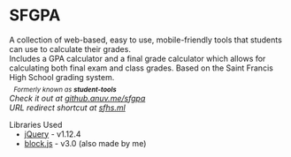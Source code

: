 # SFGPA
A collection of web-based, easy to use, mobile-friendly tools that students can use to calculate their grades.  
Includes a GPA calculator and a final grade calculator which allows for calculating both final exam and class grades. Based on the Saint Francis High School grading system.  
&nbsp;&nbsp;<sub>*Formerly known as* ***student-tools***</sub>  
*Check it out at [github.anuv.me/sfgpa](http://github.anuv.me/sfgpa)*  
*URL redirect shortcut at [sfhs.ml](http://sfhs.ml)*  

Libraries Used  
&nbsp;&nbsp;&nbsp;•&nbsp;&nbsp;[jQuery](https://jquery.com/) - v1.12.4  
&nbsp;&nbsp;&nbsp;•&nbsp;&nbsp;[block.js](https://github.com/anuvgupta/block.js) - v3.0 (also made by me)  
